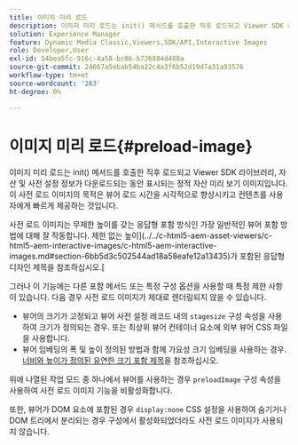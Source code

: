 ```yaml
---
title: 이미지 미리 로드
description: 이미지 미리 로드는 init() 메서드를 호출한 직후 로드되고 Viewer SDK 라이브러리, 자산 및 사전 설정 정보가 다운로드되는 동안 표시되는 정적 자산 미리 보기 이미지입니다. 이 사전 로드 이미지의 목적은 뷰어 로드 시간을 시각적으로 향상시키고 컨텐츠를 사용자에게 빠르게 제공하는 것입니다.
solution: Experience Manager
feature: Dynamic Media Classic,Viewers,SDK/API,Interactive Images
role: Developer,User
exl-id: 54bea5fc-916c-4a58-bc06-b726884d488a
source-git-commit: 24667a5ebab54ba22c4a3f6b52d19d7a31a93576
workflow-type: tm+mt
source-wordcount: '263'
ht-degree: 0%

---
```


# 이미지 미리 로드{#preload-image}

이미지 미리 로드는 init() 메서드를 호출한 직후 로드되고 Viewer SDK 라이브러리, 자산 및 사전 설정 정보가 다운로드되는 동안 표시되는 정적 자산 미리 보기 이미지입니다. 이 사전 로드 이미지의 목적은 뷰어 로드 시간을 시각적으로 향상시키고 컨텐츠를 사용자에게 빠르게 제공하는 것입니다.

사전 로드 이미지는 무제한 높이를 갖는 응답형 포함 방식인 가장 일반적인 뷰어 포함 방법에 대해 잘 작동합니다. 제한 없는 높이](../../c-html5-aem-asset-viewers/c-html5-aem-interactive-images/c-html5-aem-interactive-images.md#section-6bb5d3c502544ad18a58eafe12a13435)가 포함된 응답형 디자인 제목을 참조하십시오.[

그러나 이 기능에는 다른 포함 메서드 또는 특정 구성 옵션을 사용할 때 특정 제한 사항이 있습니다. 다음 경우 사전 로드 이미지가 제대로 렌더링되지 않을 수 있습니다.

* 뷰어의 크기가 고정되고 뷰어 사전 설정 레코드 내의 `stagesize` 구성 속성을 사용하여 크기가 정의되는 경우. 또는 최상위 뷰어 컨테이너 요소에 외부 뷰어 CSS 파일을 사용합니다.
* 뷰어 임베딩의 폭 및 높이 정의된 방법과 함께 가요성 크기 임베딩을 사용하는 경우. [너비와 높이가 정의된 유연한 크기 포함 제목](../../c-html5-aem-asset-viewers/c-html5-aem-interactive-images/c-html5-aem-interactive-images.md#section-6bb5d3c502544ad18a58eafe12a13435)을 참조하십시오.

위에 나열된 작업 모드 중 하나에서 뷰어를 사용하는 경우 `preloadImage` 구성 속성을 사용하여 사전 로드 이미지 기능을 비활성화합니다.

또한, 뷰어가 DOM 요소에 포함된 경우 `display:none` CSS 설정을 사용하여 숨기거나 DOM 트리에서 분리되는 경우 구성에서 활성화되었더라도 사전 로드 이미지가 사용되지 않습니다.
